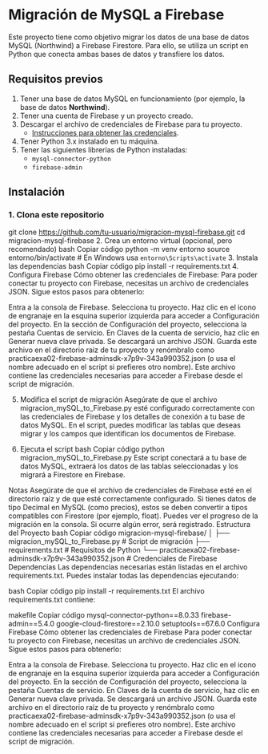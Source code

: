 # Migración de MySQL a Firebase

Este proyecto tiene como objetivo migrar los datos de una base de datos MySQL (Northwind) a Firebase Firestore. Para ello, se utiliza un script en Python que conecta ambas bases de datos y transfiere los datos.

## Requisitos previos

1. Tener una base de datos MySQL en funcionamiento (por ejemplo, la base de datos **Northwind**).
2. Tener una cuenta de Firebase y un proyecto creado.
3. Descargar el archivo de credenciales de Firebase para tu proyecto. 
   - [Instrucciones para obtener las credenciales](https://firebase.google.com/docs/admin/setup#initialize-sdk).
4. Tener Python 3.x instalado en tu máquina.
5. Tener las siguientes librerías de Python instaladas:
   - `mysql-connector-python`
   - `firebase-admin`

## Instalación

### 1. Clona este repositorio


git clone https://github.com/tu-usuario/migracion-mysql-firebase.git
cd migracion-mysql-firebase
2. Crea un entorno virtual (opcional, pero recomendado)
bash
Copiar código
python -m venv entorno
source entorno/bin/activate  # En Windows usa `entorno\Scripts\activate`
3. Instala las dependencias
bash
Copiar código
pip install -r requirements.txt
4. Configura Firebase
Cómo obtener las credenciales de Firebase:
Para poder conectar tu proyecto con Firebase, necesitas un archivo de credenciales JSON. Sigue estos pasos para obtenerlo:

Entra a la consola de Firebase.
Selecciona tu proyecto.
Haz clic en el icono de engranaje en la esquina superior izquierda para acceder a Configuración del proyecto.
En la sección de Configuración del proyecto, selecciona la pestaña Cuentas de servicio.
En Claves de la cuenta de servicio, haz clic en Generar nueva clave privada.
Se descargará un archivo JSON. Guarda este archivo en el directorio raíz de tu proyecto y renómbralo como practicaexa02-firebase-adminsdk-x7p9v-343a990352.json (o usa el nombre adecuado en el script si prefieres otro nombre).
Este archivo contiene las credenciales necesarias para acceder a Firebase desde el script de migración.

5. Modifica el script de migración
Asegúrate de que el archivo migracion_mySQL_to_Firebase.py esté configurado correctamente con las credenciales de Firebase y los detalles de conexión a tu base de datos MySQL. En el script, puedes modificar las tablas que deseas migrar y los campos que identifican los documentos de Firebase.

6. Ejecuta el script
bash
Copiar código
python migracion_mySQL_to_Firebase.py
Este script conectará a tu base de datos MySQL, extraerá los datos de las tablas seleccionadas y los migrará a Firestore en Firebase.

Notas
Asegúrate de que el archivo de credenciales de Firebase esté en el directorio raíz y de que esté correctamente configurado.
Si tienes datos de tipo Decimal en MySQL (como precios), estos se deben convertir a tipos compatibles con Firestore (por ejemplo, float).
Puedes ver el progreso de la migración en la consola. Si ocurre algún error, será registrado.
Estructura del Proyecto
bash
Copiar código
migracion-mysql-firebase/
│
├── migracion_mySQL_to_Firebase.py      # Script de migración
├── requirements.txt                   # Requisitos de Python
└── practicaexa02-firebase-adminsdk-x7p9v-343a990352.json  # Credenciales de Firebase
Dependencias
Las dependencias necesarias están listadas en el archivo requirements.txt. Puedes instalar todas las dependencias ejecutando:

bash
Copiar código
pip install -r requirements.txt
El archivo requirements.txt contiene:

makefile
Copiar código
mysql-connector-python==8.0.33
firebase-admin==5.4.0
google-cloud-firestore==2.10.0
setuptools==67.6.0
Configura Firebase
Cómo obtener las credenciales de Firebase
Para poder conectar tu proyecto con Firebase, necesitas un archivo de credenciales JSON. Sigue estos pasos para obtenerlo:

Entra a la consola de Firebase.
Selecciona tu proyecto.
Haz clic en el icono de engranaje en la esquina superior izquierda para acceder a Configuración del proyecto.
En la sección de Configuración del proyecto, selecciona la pestaña Cuentas de servicio.
En Claves de la cuenta de servicio, haz clic en Generar nueva clave privada.
Se descargará un archivo JSON. Guarda este archivo en el directorio raíz de tu proyecto y renómbralo como practicaexa02-firebase-adminsdk-x7p9v-343a990352.json (o usa el nombre adecuado en el script si prefieres otro nombre).
Este archivo contiene las credenciales necesarias para acceder a Firebase desde el script de migración.
